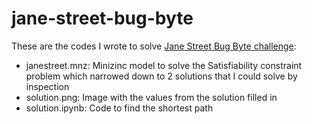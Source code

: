 # jane-street-bug-byte

These are the codes I wrote to solve [Jane Street Bug Byte challenge](https://www.janestreet.com/bug-byte/?utm_source=sponsorship&utm_medium=youtube&utm_campaign=computerphileapril):
- janestreet.mnz: Minizinc model to solve the Satisfiability constraint problem which narrowed down to 2 solutions that I could solve by inspection
- solution.png: Image with the values from the solution filled in
- solution.ipynb: Code to find the shortest path
